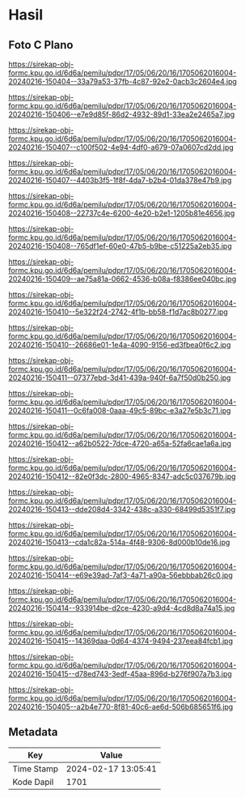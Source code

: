 # Hasil

## Foto C Plano

https://sirekap-obj-formc.kpu.go.id/6d6a/pemilu/pdpr/17/05/06/20/16/1705062016004-20240216-150404--33a79a53-37fb-4c87-92e2-0acb3c2604e4.jpg

https://sirekap-obj-formc.kpu.go.id/6d6a/pemilu/pdpr/17/05/06/20/16/1705062016004-20240216-150406--e7e9d85f-86d2-4932-89d1-33ea2e2465a7.jpg

https://sirekap-obj-formc.kpu.go.id/6d6a/pemilu/pdpr/17/05/06/20/16/1705062016004-20240216-150407--c100f502-4e94-4df0-a679-07a0607cd2dd.jpg

https://sirekap-obj-formc.kpu.go.id/6d6a/pemilu/pdpr/17/05/06/20/16/1705062016004-20240216-150407--4403b3f5-1f8f-4da7-b2b4-01da378e47b9.jpg

https://sirekap-obj-formc.kpu.go.id/6d6a/pemilu/pdpr/17/05/06/20/16/1705062016004-20240216-150408--22737c4e-6200-4e20-b2e1-1205b81e4656.jpg

https://sirekap-obj-formc.kpu.go.id/6d6a/pemilu/pdpr/17/05/06/20/16/1705062016004-20240216-150408--765df1ef-60e0-47b5-b9be-c51225a2eb35.jpg

https://sirekap-obj-formc.kpu.go.id/6d6a/pemilu/pdpr/17/05/06/20/16/1705062016004-20240216-150409--ae75a81a-0662-4536-b08a-f8386ee040bc.jpg

https://sirekap-obj-formc.kpu.go.id/6d6a/pemilu/pdpr/17/05/06/20/16/1705062016004-20240216-150410--5e322f24-2742-4f1b-bb58-f1d7ac8b0277.jpg

https://sirekap-obj-formc.kpu.go.id/6d6a/pemilu/pdpr/17/05/06/20/16/1705062016004-20240216-150410--26686e01-1e4a-4090-9156-ed3fbea0f6c2.jpg

https://sirekap-obj-formc.kpu.go.id/6d6a/pemilu/pdpr/17/05/06/20/16/1705062016004-20240216-150411--07377ebd-3d41-439a-940f-6a7f50d0b250.jpg

https://sirekap-obj-formc.kpu.go.id/6d6a/pemilu/pdpr/17/05/06/20/16/1705062016004-20240216-150411--0c6fa008-0aaa-49c5-89bc-e3a27e5b3c71.jpg

https://sirekap-obj-formc.kpu.go.id/6d6a/pemilu/pdpr/17/05/06/20/16/1705062016004-20240216-150412--a62b0522-7dce-4720-a65a-52fa6cae1a6a.jpg

https://sirekap-obj-formc.kpu.go.id/6d6a/pemilu/pdpr/17/05/06/20/16/1705062016004-20240216-150412--82e0f3dc-2800-4965-8347-adc5c037679b.jpg

https://sirekap-obj-formc.kpu.go.id/6d6a/pemilu/pdpr/17/05/06/20/16/1705062016004-20240216-150413--dde208d4-3342-438c-a330-68499d5351f7.jpg

https://sirekap-obj-formc.kpu.go.id/6d6a/pemilu/pdpr/17/05/06/20/16/1705062016004-20240216-150413--cda1c82a-514a-4f48-9306-8d000b10de16.jpg

https://sirekap-obj-formc.kpu.go.id/6d6a/pemilu/pdpr/17/05/06/20/16/1705062016004-20240216-150414--e69e39ad-7af3-4a71-a90a-56ebbbab26c0.jpg

https://sirekap-obj-formc.kpu.go.id/6d6a/pemilu/pdpr/17/05/06/20/16/1705062016004-20240216-150414--933914be-d2ce-4230-a9d4-4cd8d8a74a15.jpg

https://sirekap-obj-formc.kpu.go.id/6d6a/pemilu/pdpr/17/05/06/20/16/1705062016004-20240216-150415--14369daa-0d64-4374-9494-237eea84fcb1.jpg

https://sirekap-obj-formc.kpu.go.id/6d6a/pemilu/pdpr/17/05/06/20/16/1705062016004-20240216-150415--d78ed743-3edf-45aa-896d-b276f907a7b3.jpg

https://sirekap-obj-formc.kpu.go.id/6d6a/pemilu/pdpr/17/05/06/20/16/1705062016004-20240216-150405--a2b4e770-8f81-40c6-ae6d-506b685651f6.jpg


## Metadata

| Key        | Value               |
| ---------- | ------------------- |
| Time Stamp | 2024-02-17 13:05:41 |
| Kode Dapil | 1701                |



